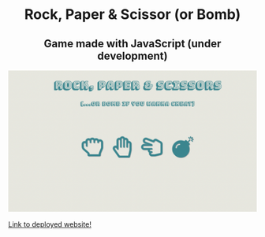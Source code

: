 <h1 align="center">Rock, Paper & Scissor (or Bomb)</h1> 
<h2 align="center">Game made with JavaScript (under development)</h2>

![Screenshot](https://github.com/rudberga/paper-rock-scissors/blob/master/assets/img/screenshot-game.png?raw=true "Screenshot")

[Link to deployed website!](https://rudberga.github.io/paper-rock-scissors/)
